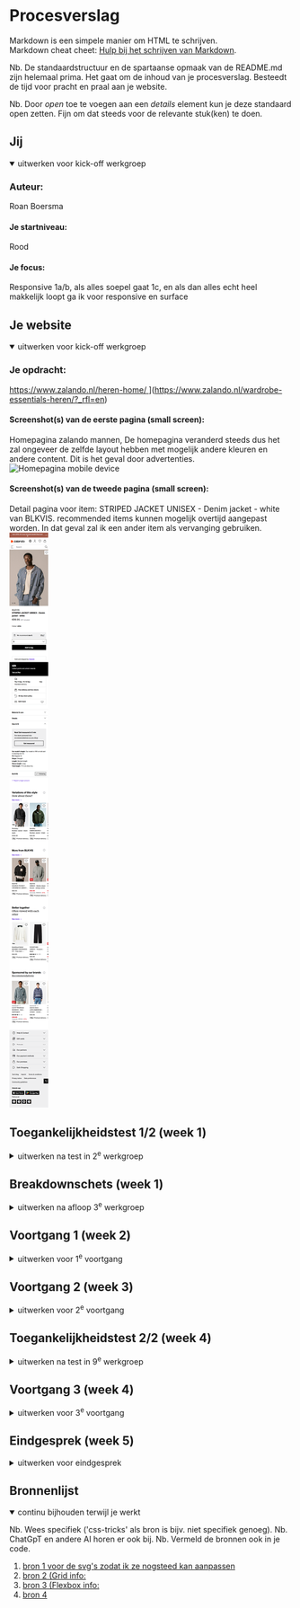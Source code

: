 # Procesverslag
Markdown is een simpele manier om HTML te schrijven.  
Markdown cheat cheet: [Hulp bij het schrijven van Markdown](https://github.com/adam-p/markdown-here/wiki/Markdown-Cheatsheet).

Nb. De standaardstructuur en de spartaanse opmaak van de README.md zijn helemaal prima. Het gaat om de inhoud van je procesverslag. Besteedt de tijd voor pracht en praal aan je website.

Nb. Door *open* toe te voegen aan een *details* element kun je deze standaard open zetten. Fijn om dat steeds voor de relevante stuk(ken) te doen.





## Jij

<details open>
  <summary>uitwerken voor kick-off werkgroep</summary>

  ### Auteur:
  Roan Boersma

  #### Je startniveau:
  Rood

  #### Je focus:
  Responsive 1a/b, als alles soepel gaat 1c, en als dan alles echt heel makkelijk loopt ga ik voor responsive en surface
 
</details>





## Je website

<details open>
  <summary>uitwerken voor kick-off werkgroep</summary>

  ### Je opdracht:
 [https://www.zalando.nl/heren-home/ ](https://www.zalando.nl/heren-home/)](https://www.zalando.nl/wardrobe-essentials-heren/?_rfl=en)

  #### Screenshot(s) van de eerste pagina (small screen): 
  Homepagina zalando mannen,
  De homepagina veranderd steeds dus het zal ongeveer de zelfde layout hebben met mogelijk andere kleuren en andere content. Dit is het geval door advertenties.
  <img src="readme-images/homepagina_mobile.png" alt="Homepagina mobile device">

  #### Screenshot(s) van de tweede pagina (small screen):
  Detail pagina voor item: STRIPED JACKET UNISEX - Denim jacket - white van BLKVIS. recommended items kunnen mogelijk overtijd aangepast worden. In dat geval zal ik een ander item als vervanging gebruiken.  
  <img src="readme-images/detailpagina_blkvis_item.png"  alt="Detail pagina voor item: STRIPED JACKET UNISEX - Denim jacket - white van BLKVIS.">
 
</details>



## Toegankelijkheidstest 1/2 (week 1)

<details>
  <summary>uitwerken na test in 2<sup>e</sup> werkgroep</summary>

  ### Bevindingen
  ### Niet goed
  # Navigatie & toetsenbord
  - Niet alle knoppen en links zijn bereikbaar met het toetsenbord.
  - De focus is niet altijd zichtbaar, waardoor je niet ziet waar je je bevindt.
  - Het hoofdmenu en submenu’s werken niet logisch: soms moet je pijltjestoetsen gebruiken in plaats van tab, wat verwarrend is.
    
  # Bestelproces
  - Het volledig afronden van een bestelling zonder muis is niet mogelijk.
  - Adresinvoer werkt niet goed: na postcode kun je niet verder tabben naar een adreskeuze.
  - Bezorgopties en betaalmethodes zijn soms niet toegankelijk; keuzerondjes missen duidelijke labels of zijn helemaal niet te bereiken.

  # Productpagina’s
  - Maatkeuze-opties hebben soms geen labels, waardoor de screenreader niet duidelijk kan voorlezen wat je selecteert.
  - Prijzen en productinformatie worden niet altijd correct voorgelezen.

  # Links, knoppen & iconen
  - Sommige iconen (bijv. SVG’s) hebben geen beschrijving, waardoor je niet weet wat ze doen.
  - Texten worden soms dubbel voorgelezen, bijvoorbeeld bij de cookiebanner, ook wordt er veel onnodige informatie voorgelezen.
  - Soms worden headings overgeslagen.

  # Visueel & design
  - Het contrast is op sommige plekken onvoldoende, waardoor teksten lastig te lezen zijn.
  - Er is geen dark mode, waardoor gebruikers altijd in de lichte weergave zitten.

  ## Wel goed
  # Productpagina’s zijn goed te navigeren
  - De productinformatie, zoals prijs, maat en kleur, wordt duidelijk voorgelezen door de screenreader.
  - De tabvolgorde is logisch, waardoor je goed door de verschillende secties van de pagina kan navigeren.
  
  # Zoekfunctie is toegankelijk
  - De zoekbalk is goed bereikbaar met het toetsenbord en de screenreader leest de zoekresultaten duidelijk voor.
  - Filteropties zijn aanwezig en worden correct voorgelezen, hoewel ze soms wat uitgebreid zijn dit kan goed of slecht zijn.

  # Algemene structuur en opmaak zijn overzichtelijk
  - De website maakt gebruik van duidelijke koppen en secties, waardoor je snel kunt navigeren naar het gewenste onderdeel.
  - Er is de mogelijkheig om lange carousels over te slaan.
  - Er wordt consistent gebruik gemaakt van ARIA-labels / Alt tags.
</details>



## Breakdownschets (week 1)

<details>
  <summary>uitwerken na afloop 3<sup>e</sup> werkgroep</summary>

  ### de hele pagina: 
  Breakdown schets van de detail pagina
  <img src="readme-images/breakdown_schets_detail_pagina_volledig.jpg" alt="breakdown van de hele pagina">

  ### dynamisch deel (bijv menu): 
  Breakdown van een paar menu's op de detail pagina
  <img src="readme-images/breakdown_sketch_detail pagina_mobile_dynamish_element.jpg" width="375px" alt="breakdown van een dynamisch deel">

  ### wellicht nog een dynamisch deel (bijv filter): 
  <img src="readme-images/dummy-plaatje.jpg" width="375px" alt="breakdown van nog een dynamisch deel">

</details>





## Voortgang 1 (week 2)

<details>
  <summary>uitwerken voor 1<sup>e</sup> voortgang</summary>

  ### Stand van zaken

  - Alt tags zijn goed en discriptive.
  - Volgorde van h2 naar h3 en dergelijke elements wordt correct toe gepast.
  - Sommige tags die nu gebruikt worden zijn niet correct aangezien deze een eigen element hebben die daarvoor gebruikt kan worden denk aan, data, tijd, prijs.
  - 


  ### Agenda voor meeting
  samen met je groepje opstellen

  Roan   
  - Wat zijn de correcte elements voor: tijd, prijs, etc.
  - Gebruik van elements, is nu juist?
  - Is de nesting in de footer correct?
  - Heb ik de SVG's juist uitgevoerdt
  - Code voor invis class.

  
  Sidney
  
  Tyneisha 
  
  Lam 
  

  ### Verslag van meeting
  hier na afloop snel de uitkomsten van de meeting vastleggen


  - Een aantal elementen moeten binnen een unordered-list inplaats van hoe het nu staat, dit geld voor alle ul li items die momenteel in mijn footer staan.
<img src="readme-images/voortgangs_gesprek_1.jpg" alt="screenshot van een gedeelte code relevant tot vorig benoemde punt">
  
  - Pricing elements, time elements
<img src="readme-images/voortgangs_gesprek_1_2.jpg" alt="screenshot van een gedeelte code relevant tot vorig benoemde punt">

  -  Invis class is te vinden op brightspace
  -  Data element voor tijd / datum
  -  Verder gaat het de jusite kant op en moet ik gewoon lekker verder gaan met de HTML voor de tweede pagina, voordat ik aab de css ga werken.

</details>





## Voortgang 2 (week 3)

<details>
  <summary>uitwerken voor 2<sup>e</sup> voortgang</summary>

  ### Stand van zaken
  hier dit ging goed & dit was lastig (neem ook screenshots op van delen van je website en code)


  ### Agenda voor meeting
  samen met je groepje opstellen

  | student 1      | student 2          | student 3    | student 4        |
  | ---            | ---                | ---          | ---              |
  | dit bespreken  | en dit             | en ik dit    | en dan ik dat    |
  | en dat ook nog | dit als er tijd is | nog een punt | dit wil ik zeker |
  | ...            | ...                | ...          | ...              |


  ### Verslag van meeting
  hier na afloop snel de uitkomsten van de meeting vastleggen

  - punt 1
  - punt 2
  - nog een punt
- ...

</details>





## Toegankelijkheidstest 2/2 (week 4)

<details>
  <summary>uitwerken na test in 9<sup>e</sup> werkgroep</summary>

  ### Bevindingen
  Lijst met je bevindingen die in de test naar voren kwamen (geef ook aan wat er verbeterd is):

</details>





## Voortgang 3 (week 4)

<details>
  <summary>uitwerken voor 3<sup>e</sup> voortgang</summary>

  ### Stand van zaken
  hier dit ging goed & dit was lastig (neem ook screenshots op van delen van je website en code)


  ### Agenda voor meeting
  samen met je groepje opstellen

  | student 1      | student 2          | student 3    | student 4        |
  | ---            | ---                | ---          | ---              |
  | dit bespreken  | en dit             | en ik dit    | en dan ik dat    |
  | en dat ook nog | dit als er tijd is | nog een punt | dit wil ik zeker |
  | ...            | ...                | ...          | ...              |


  ### Verslag van meeting
  hier na afloop snel de uitkomsten van de meeting vastleggen

  - punt 1
  - punt 2
  - nog een punt
  - ...

</details>





## Eindgesprek (week 5)

<details>
  <summary>uitwerken voor eindgesprek</summary>

  ### Je uitkomst - karakteristiek screenshots:
  <img src="readme-images/dummy-plaatje.jpg" width="375px" alt="uitomst opdracht 1">


  ### Dit ging goed/Heb ik geleerd: 
  Korte omschrijving met plaatjes

  <img src="readme-images/dummy-plaatje.jpg" width="375px" alt="top">


  ### Dit was lastig/Is niet gelukt:
  Korte omschrijving met plaatjes

  <img src="readme-images/dummy-plaatje.jpg" width="375px" alt="bummer">
</details>





## Bronnenlijst

<details open>
  <summary>continu bijhouden terwijl je werkt</summary>

  Nb. Wees specifiek ('css-tricks' als bron is bijv. niet specifiek genoeg). 
  Nb. ChatGpT en andere AI horen er ook bij.
  Nb. Vermeld de bronnen ook in je code.

  1. [bron 1 voor de svg's zodat ik ze nogsteed kan aanpassen](https://chatgpt.com/share/68cadc12-ebe0-800c-804e-4ffe68e9aba7)
  2. [bron 2 (Grid info: ](https://www.youtube.com/watch?v=SIvCb7Ze2HA&t=982s)
  3. [bron 3 (Flexbox info:](https://www.youtube.com/watch?v=euEYZ4DtIG0&t=11064s)
  4. [bron 4](https://developer.mozilla.org/en-US/docs/Web/HTML/Reference/Elements/time)

</details>
